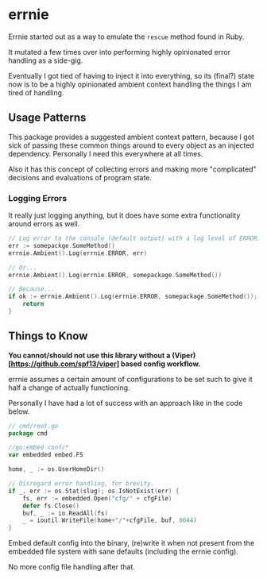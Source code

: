 # errnie

Errnie started out as a way to emulate the `rescue` method found in Ruby.

It mutated a few times over into performing highly opinionated error handling as a side-gig.

Eventually I got tied of having to inject it into everything, so its (final?) state now is to be a highly opinionated ambient context handling the things I am tired of handling.

## Usage Patterns

This package provides a suggested ambient context pattern, because I got sick of passing these common things around to every object as an injected dependency. Personally I need this everywhere at all times.

Also it has this concept of collecting errors and making more "complicated" decisions and evaluations of program state.

### Logging Errors

It really just logging anything, but it does have some extra functionality around errors as well.

```go
// Log error to the console (default output) with a log level of ERROR.
err := somepackge.SomeMethod()
errnie.Ambient().Log(errnie.ERROR, err)

// Or...
errnie.Ambient().Log(errnie.ERROR, somepackage.SomeMethod())

// Because...
if ok := errnie.Ambient().Log(errnie.ERROR, somepackage.SomeMethod()); !ok {
    return
}
```

## Things to Know

**You cannot/should not use this library without a (Viper)[https://github.com/spf13/viper] based config workflow.**

errnie assumes a certain amount of configurations to be set such to give it half a change of actually functioning.

Personally I have had a lot of success with an approach like in the code below.

```go
// cmd/root.go
package cmd

//go:embed conf/*
var embedded embed.FS

home, _ := os.UserHomeDir()

// Disregard error handling, for brevity.
if _, err := os.Stat(slug); os.IsNotExist(err) {
    fs, err := embedded.Open("cfg/" + cfgFile)
    defer fs.Close()
    buf, _ := io.ReadAll(fs)
    _ = ioutil.WriteFile(home+"/"+cfgFile, buf, 0644)
}
```

Embed default config into the binary, (re)write it when not present from the embedded file system with sane defaults (including the errnie config).

No more config file handling after that.
